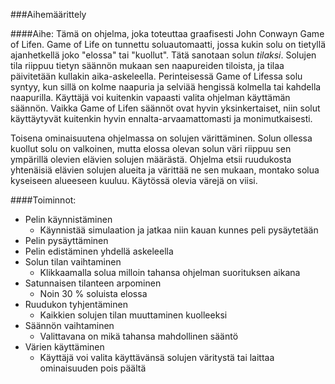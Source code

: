 ###Aihemäärittely

####Aihe:
Tämä on ohjelma, joka toteuttaa graafisesti John Conwayn Game of Lifen. Game of Life on tunnettu soluautomaatti, jossa kukin solu on tietyllä ajanhetkellä joko "elossa" tai "kuollut". Tätä sanotaan solun *tilaksi*. Solujen tila riippuu tietyn säännön mukaan sen naapureiden tiloista, ja tilaa päivitetään kullakin aika-askeleella. Perinteisessä Game of Lifessa solu syntyy, kun sillä on kolme naapuria ja selviää hengissä kolmella tai kahdella naapurilla. Käyttäjä voi kuitenkin vapaasti valita ohjelman käyttämän säännön. Vaikka Game of Lifen säännöt ovat hyvin yksinkertaiset, niin solut käyttäytyvät kuitenkin hyvin ennalta-arvaamattomasti ja monimutkaisesti.

Toisena ominaisuutena ohjelmassa on solujen värittäminen. Solun ollessa kuollut solu on valkoinen, mutta elossa olevan solun väri riippuu sen ympärillä olevien elävien solujen määrästä. Ohjelma etsii ruudukosta yhtenäisiä elävien solujen alueita ja värittää ne sen mukaan, montako solua kyseiseen alueeseen kuuluu. Käytössä olevia värejä on viisi.

####Toiminnot:
- Pelin käynnistäminen
  - Käynnistää simulaation ja jatkaa niin kauan kunnes peli pysäytetään
- Pelin pysäyttäminen
- Pelin edistäminen yhdellä askeleella
- Solun tilan vaihtaminen
  - Klikkaamalla solua milloin tahansa ohjelman suorituksen aikana
- Satunnaisen tilanteen arpominen
  - Noin 30 % soluista elossa
- Ruudukon tyhjentäminen
  - Kaikkien solujen tilan muuttaminen kuolleeksi
- Säännön vaihtaminen
  - Valittavana on mikä tahansa mahdollinen sääntö
- Värien käyttäminen
  - Käyttäjä voi valita käyttävänsä solujen väritystä tai laittaa ominaisuuden pois päältä


